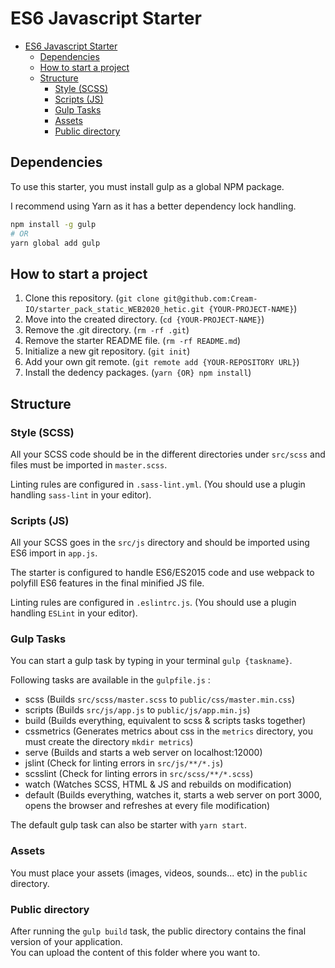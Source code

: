 # ES6 Javascript Starter

- [ES6 Javascript Starter](#es6-javascript-starter)
  - [Dependencies](#dependencies)
  - [How to start a project](#how-to-start-a-project)
  - [Structure](#structure)
    - [Style (SCSS)](#style-scss)
    - [Scripts (JS)](#scripts-js)
    - [Gulp Tasks](#gulp-tasks)
    - [Assets](#assets)
    - [Public directory](#public-directory)

## Dependencies

To use this starter, you must install gulp as a global NPM package.  

I recommend using Yarn as it has a better dependency lock handling.

```bash
npm install -g gulp
# OR
yarn global add gulp
```

## How to start a project

1. Clone this repository. (`git clone git@github.com:Cream-IO/starter_pack_static_WEB2020_hetic.git {YOUR-PROJECT-NAME}`)
2. Move into the created directory. (`cd {YOUR-PROJECT-NAME}`)
3. Remove the .git directory. (`rm -rf .git`)
4. Remove the starter README file. (`rm -rf README.md`)
5. Initialize a new git repository. (`git init`)
6. Add your own git remote. (`git remote add {YOUR-REPOSITORY URL}`)
7. Install the dedency packages. (`yarn {OR} npm install`)

## Structure

### Style (SCSS)

All your SCSS code should be in the different directories under `src/scss` and files must be imported in `master.scss`.  

Linting rules are configured in `.sass-lint.yml`. (You should use a plugin handling `sass-lint` in your editor).

### Scripts (JS)

All your SCSS goes in the `src/js` directory and should be imported using ES6 import in `app.js`.

The starter is configured to handle ES6/ES2015 code and use webpack to polyfill ES6 features in the final minified JS file.

Linting rules are configured in `.eslintrc.js`. (You should use a plugin handling `ESLint` in your editor).

### Gulp Tasks

You can start a gulp task by typing in your terminal `gulp {taskname}`.

Following tasks are available in the `gulpfile.js` :

- scss (Builds `src/scss/master.scss` to `public/css/master.min.css`)
- scripts (Builds `src/js/app.js` to `public/js/app.min.js`)
- build (Builds everything, equivalent to scss & scripts tasks together)
- cssmetrics (Generates metrics about css in the `metrics` directory, you must create the directory `mkdir metrics`)
- serve (Builds and starts a web server on localhost:12000)
- jslint (Check for linting errors in `src/js/**/*.js`)
- scsslint (Check for linting errors in `src/scss/**/*.scss`)
- watch (Watches SCSS, HTML & JS and rebuilds on modification)
- default (Builds everything, watches it, starts a web server on port 3000, opens the browser and refreshes at every file modification)

The default gulp task can also be starter with `yarn start`.

### Assets

You must place your assets (images, videos, sounds... etc) in the `public` directory.

### Public directory

After running the `gulp build` task, the public directory contains the final version of your application.  
You can upload the content of this folder where you want to.
